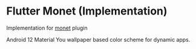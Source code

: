 # Flutter Monet (Implementation)

Implementation for [monet](https://pub.dev/packages/monet) plugin

Android 12 Material You wallpaper based color scheme for dynamic apps.

